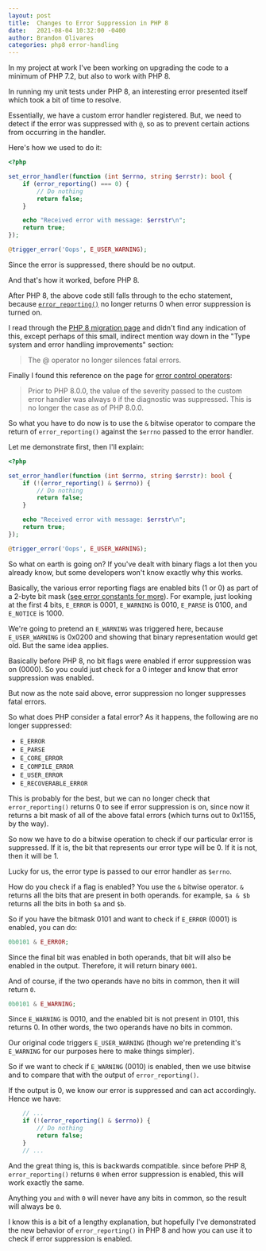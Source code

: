 ```yaml
---
layout: post
title:  Changes to Error Suppression in PHP 8
date:   2021-08-04 10:32:00 -0400
author: Brandon Olivares
categories: php8 error-handling
---
```


In my project at work I've been working on upgrading the code to a minimum of PHP 7.2, but also to work with PHP 8.

In running my unit tests under PHP 8, an interesting error presented itself which took a bit of time to resolve.

Essentially, we have a custom error handler registered. But, we need to detect if the error was suppressed with `@`, so as to prevent certain actions from occurring in the handler.

Here's how we used to do it:

```php
<?php

set_error_handler(function (int $errno, string $errstr): bool {
    if (error_reporting() === 0) {
        // Do nothing
        return false;
    }

    echo "Received error with message: $errstr\n";
    return true;
});

@trigger_error('Oops', E_USER_WARNING);
```

Since the error is suppressed, there should be no output.

And that's how it worked, before PHP 8.

After PHP 8, the above code still falls through to the echo statement, because [`error_reporting()`][error reporting] no longer returns 0 when error suppression is turned on.

I read through the [PHP 8 migration page][PHP 8 migration] and didn't find any indication of this, except perhaps of this small, indirect mention way down in the "Type system and error handling improvements" section:

> The @ operator no longer silences fatal errors.

Finally I found this reference on the page for [error control operators]:

> Prior to PHP 8.0.0, the value of the severity passed to the custom error handler was always `0` if the diagnostic was suppressed. This is no longer the case as of PHP 8.0.0.

So what you have to do now is to use the `&` bitwise operator to compare the return of `error_reporting()` against the `$errno` passed to the error handler.

Let me demonstrate first, then I'll explain:

```php
<?php

set_error_handler(function (int $errno, string $errstr): bool {
    if (!(error_reporting() & $errno)) {
        // Do nothing
        return false;
    }

    echo "Received error with message: $errstr\n";
    return true;
});

@trigger_error('Oops', E_USER_WARNING);
```

So what on earth is going on? If you've dealt with binary flags a lot then you already know, but some developers won't know exactly why this works.

Basically, the various error reporting flags are enabled bits (1 or 0) as part of a 2-byte bit mask ([see error constants for more][error constants]). For example, just looking at the first 4 bits, `E_ERROR` is 0001, `E_WARNING` is 0010, `E_PARSE` is 0100, and `E_NOTICE` is 1000.

We're going to pretend an `E_WARNING` was triggered here, because `E_USER_WARNING` is 0x0200 and showing that binary representation would get old. But the same idea applies.

Basically before PHP 8, no bit flags were enabled if error suppression was on (0000). So you could just check for a 0 integer and know that error suppression was enabled.

But now as the note said above, error suppression no longer suppresses fatal errors.

So what does PHP consider a fatal error? As it happens, the following are no longer suppressed:

* `E_ERROR`
* `E_PARSE`
* `E_CORE_ERROR`
* `E_COMPILE_ERROR`
* `E_USER_ERROR`
* `E_RECOVERABLE_ERROR`

This is probably for the best, but we can no longer check that `error_reporting()` returns 0 to see if error suppression is on, since now it returns a bit mask of all of the above fatal errors (which turns out to 0x1155, by the way).

So now we have to do a bitwise operation to check if our particular error is suppressed. If it is, the bit that represents our error type will be 0. If it is not, then it will be 1.

Lucky for us, the error type is passed to our error handler as `$errno`.

How do you check if a flag is enabled? You use the `&` bitwise operator. `&` returns all the bits that are present in both operands. for example, `$a & $b` returns all the bits in both `$a` and `$b`.

So if you have the bitmask 0101 and want to check if `E_ERROR` (0001) is enabled, you can do:

```php
0b0101 & E_ERROR;
```

Since the final bit was enabled in both operands, that bit will also be enabled in the output. Therefore, it will return binary `0001`.

And of course, if the two operands have no bits in common, then it will return `0`.

```php
0b0101 & E_WARNING;
```

Since `E_WARNING` is 0010, and the enabled bit is not present in 0101, this returns 0. In other words, the two operands have no bits in common.

Our original code triggers `E_USER_WARNING` (though we're pretending it's `E_WARNING` for our purposes here to make things simpler).

So if we want to check if `E_WARNING` (0010) is enabled, then we use bitwise and to compare that with the output of `error_reporting()`.

If the output is 0, we know our error is suppressed and can act accordingly. Hence we have:

```php
    // ...
    if (!(error_reporting() & $errno)) {
        // Do nothing
        return false;
    }
    // ...
```

And the great thing is, this is backwards compatible. since before PHP 8, `error_reporting()` returns `0` when error suppression is enabled, this will work exactly the same.

Anything you `and` with `0` will never have any bits in common, so the result will always be `0`.

I know this is a bit of a lengthy explanation, but hopefully I've demonstrated the new behavior of `error_reporting()` in PHP 8 and how you can use it to check if error suppression is enabled.

[error reporting]: https://www.php.net/manual/en/function.error-reporting.php
[PHP 8 migration]: https://www.php.net/releases/8.0/en.php
[error control operators]: https://www.php.net/manual/en/language.operators.errorcontrol.php
[error constants]: https://www.php.net/manual/en/errorfunc.constants.php
